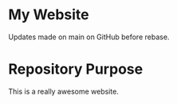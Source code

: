 # My Website

Updates made on main on GitHub before rebase.

# Repository Purpose

This is a really awesome website.